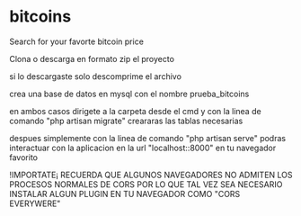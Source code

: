 # bitcoins
Search for your favorte bitcoin price

Clona o descarga en formato zip el proyecto

si lo descargaste solo descomprime el archivo

crea una base de datos en mysql con el nombre prueba_bitcoins

en ambos casos dirigete a la carpeta desde el cmd y con la linea de comando "php artisan migrate" creararas las tablas necesarias

despues simplemente con la linea de comando "php artisan serve" podras interactuar con la aplicacion en la url "localhost::8000" en tu navegador favorito


!IMPORTATE¡ RECUERDA QUE ALGUNOS NAVEGADORES NO ADMITEN LOS PROCESOS NORMALES DE CORS POR LO QUE TAL VEZ SEA NECESARIO INSTALAR ALGUN PLUGIN
EN TU NAVEGADOR COMO "CORS EVERYWERE"


